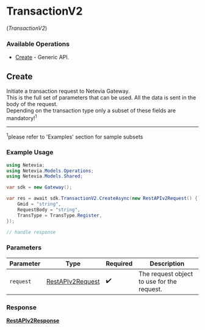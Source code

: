 # TransactionV2
(*TransactionV2*)

### Available Operations

* [Create](#create) - Generic API.

## Create

Initiate a transaction request to Netevia Gateway.<br>
This is the full set of parameters that can be used. All the data is sent in the body of the request.<br>
Depending on the transaction type only a subset of these fields are mandatory!<sup>1</sup><br>
<hr>
<sup>1</sup>please refer to 'Examples' section for sample subsets  


### Example Usage

```csharp
using Netevia;
using Netevia.Models.Operations;
using Netevia.Models.Shared;

var sdk = new Gateway();

var res = await sdk.TransactionV2.CreateAsync(new RestAPIv2Request() {
    Gmid = "string",
    RequestBody = "string",
    TransType = TransType.Register,
});

// handle response
```

### Parameters

| Parameter                                                       | Type                                                            | Required                                                        | Description                                                     |
| --------------------------------------------------------------- | --------------------------------------------------------------- | --------------------------------------------------------------- | --------------------------------------------------------------- |
| `request`                                                       | [RestAPIv2Request](../../Models/Operations/RestAPIv2Request.md) | :heavy_check_mark:                                              | The request object to use for the request.                      |


### Response

**[RestAPIv2Response](../../Models/Operations/RestAPIv2Response.md)**

